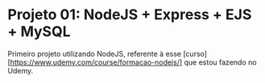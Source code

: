 # Projeto 01: NodeJS + Express + EJS + MySQL

Primeiro projeto utilizando NodeJS, referente à esse [curso][https://www.udemy.com/course/formacao-nodejs/] que estou fazendo no Udemy.

